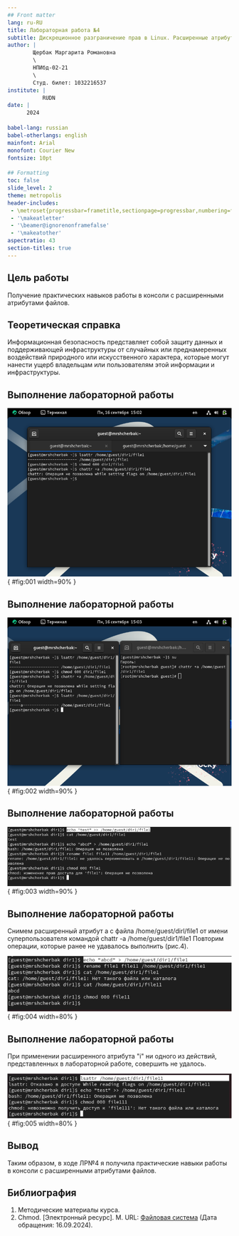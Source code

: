 ```yaml
---
## Front matter
lang: ru-RU
title: Лабораторная работа №4
subtitle: Дискреционное разграничение прав в Linux. Расширенные атрибуты
author: |
        Щербак Маргарита Романовна
        \        
        НПИбд-02-21
        \
        Студ. билет: 1032216537
institute: |
           RUDN
date: |
      2024

babel-lang: russian
babel-otherlangs: english
mainfont: Arial
monofont: Courier New
fontsize: 10pt

## Formatting
toc: false
slide_level: 2
theme: metropolis
header-includes: 
 - \metroset{progressbar=frametitle,sectionpage=progressbar,numbering=fraction}
 - '\makeatletter'
 - '\beamer@ignorenonframefalse'
 - '\makeatother'
aspectratio: 43
section-titles: true
---
```


## **Цель работы**
Получение практических навыков работы в консоли с расширенными атрибутами файлов.

## **Теоретическая справка**
Информационная безопасность представляет собой защиту данных и поддерживающей инфраструктуры от случайных или преднамеренных воздействий природного или искусственного характера, которые могут нанести ущерб владельцам или пользователям этой информации и инфраструктуры.

## **Выполнение лабораторной работы** 

![Выполнение команд](image/1.png){ #fig:001 width=90% }

## **Выполнение лабораторной работы** 

![Выполнение команд](image/2.png){ #fig:002 width=90% }

## **Выполнение лабораторной работы** 

![Выполнение команд с +a](image/3.png){ #fig:003 width=90% }

## **Выполнение лабораторной работы** 
Снимем расширенный атрибут a с файла /home/guest/dirl/file1 от имени суперпользователя командой chattr -a /home/guest/dir1/file1 Повторим операции, которые ранее не удавалось выполнить (рис.4).

![Выполнение команд с -a](image/4.png){ #fig:004 width=80% }

## **Выполнение лабораторной работы** 

При применении расширенного атрибута "i" ни одного из действий, представленных в лабораторной работе, совершить не удалось.

![Выполнение команд с +i](image/5.png){ #fig:005 width=80% }


## Вывод
Таким образом, в ходе ЛР№4 я получила практические навыки работы в консоли с расширенными атрибутами файлов.

## Библиография

1. Методические материалы курса.
2. Chmod. [Электронный ресурс]. М. URL: [Файловая система](https://ru.wikipedia.org/wiki/Chmod) (Дата обращения: 16.09.2024).

